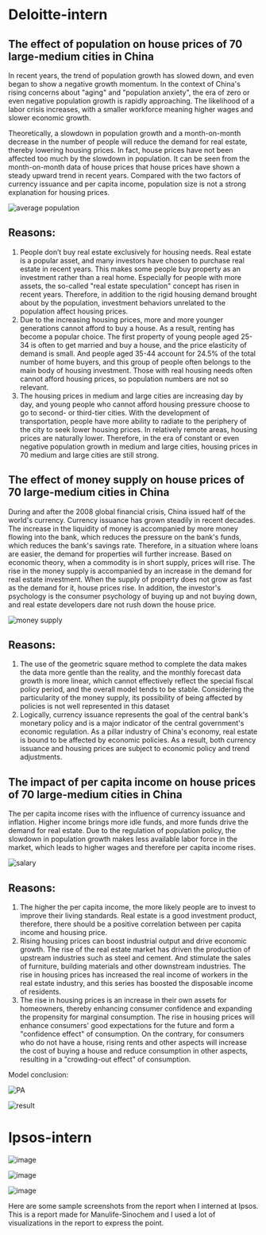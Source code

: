 # Deloitte-intern


## The effect of population on house prices of 70 large-medium cities in China
In recent years, the trend of population growth has slowed down, and even began to show a negative growth momentum. In the context of China's rising concerns about "aging" and "population anxiety", the era of zero or even negative population growth is rapidly approaching. The likelihood of a labor crisis increases, with a smaller workforce meaning higher wages and slower economic growth.

Theoretically, a slowdown in population growth and a month-on-month decrease in the number of people will reduce the demand for real estate, thereby lowering housing prices. In fact, house prices have not been affected too much by the slowdown in population. It can be seen from the month-on-month data of house prices that house prices have shown a steady upward trend in recent years. Compared with the two factors of currency issuance and per capita income, population size is not a strong explanation for housing prices.

![average population](https://user-images.githubusercontent.com/108682585/177472278-1e99e64f-5317-42c2-ba0f-9b8ab81d6367.PNG)

## Reasons:
1. People don’t buy real estate exclusively for housing needs. Real estate is a popular asset, and many investors have chosen to purchase real estate in recent years. This makes some people buy property as an investment rather than a real home. Especially for people with more assets, the so-called "real estate speculation" concept has risen in recent years. Therefore, in addition to the rigid housing demand brought about by the population, investment behaviors unrelated to the population affect housing prices.
2. Due to the increasing housing prices, more and more younger generations cannot afford to buy a house. As a result, renting has become a popular choice. The first property of young people aged 25-34 is often to get married and buy a house, and the price elasticity of demand is small. And people aged 35-44 account for 24.5% of the total number of home buyers, and this group of people often belongs to the main body of housing investment. Those with real housing needs often cannot afford housing prices, so population numbers are not so relevant.
3. The housing prices in medium and large cities are increasing day by day, and young people who cannot afford housing pressure choose to go to second- or third-tier cities. With the development of transportation, people have more ability to radiate to the periphery of the city to seek lower housing prices. In relatively remote areas, housing prices are naturally lower. Therefore, in the era of constant or even negative population growth in medium and large cities, housing prices in 70 medium and large cities are still strong.


## The effect of money supply on house prices of 70 large-medium cities in China
During and after the 2008 global financial crisis, China issued half of the world's currency. Currency issuance has grown steadily in recent decades. The increase in the liquidity of money is accompanied by more money flowing into the bank, which reduces the pressure on the bank's funds, which reduces the bank's savings rate. Therefore, in a situation where loans are easier, the demand for properties will further increase.
Based on economic theory, when a commodity is in short supply, prices will rise. The rise in the money supply is accompanied by an increase in the demand for real estate investment. When the supply of property does not grow as fast as the demand for it, house prices rise. In addition, the investor's psychology is the consumer psychology of buying up and not buying down, and real estate developers dare not rush down the house price.

![money supply](https://user-images.githubusercontent.com/108682585/177472299-301b68ad-ef26-49de-a276-6bf43f5d4b99.PNG)

## Reasons:
1. The use of the geometric square method to complete the data makes the data more gentle than the reality, and the monthly forecast data growth is more linear, which cannot effectively reflect the special fiscal policy period, and the overall model tends to be stable. Considering the particularity of the money supply, its possibility of being affected by policies is not well represented in this dataset
2. Logically, currency issuance represents the goal of the central bank's monetary policy and is a major indicator of the central government's economic regulation. As a pillar industry of China's economy, real estate is bound to be affected by economic policies. As a result, both currency issuance and housing prices are subject to economic policy and trend adjustments.



## The impact of per capita income on house prices of 70 large-medium cities in China
The per capita income rises with the influence of currency issuance and inflation. Higher income brings more idle funds, and more funds drive the demand for real estate.
Due to the regulation of population policy, the slowdown in population growth makes less available labor force in the market, which leads to higher wages and therefore per capita income rises.

![salary](https://user-images.githubusercontent.com/108682585/177472317-9c6a7178-cc69-42b0-89b4-45917578c65a.PNG)

## Reasons:
1. The higher the per capita income, the more likely people are to invest to improve their living standards. Real estate is a good investment product, therefore, there should be a positive correlation between per capita income and housing price.
2. Rising housing prices can boost industrial output and drive economic growth. The rise of the real estate market has driven the production of upstream industries such as steel and cement. And stimulate the sales of furniture, building materials and other downstream industries. The rise in housing prices has increased the real income of workers in the real estate industry, and this series has boosted the disposable income of residents.
3. The rise in housing prices is an increase in their own assets for homeowners, thereby enhancing consumer confidence and expanding the propensity for marginal consumption. The rise in housing prices will enhance consumers' good expectations for the future and form a "confidence effect" of consumption. On the contrary, for consumers who do not have a house, rising rents and other aspects will increase the cost of buying a house and reduce consumption in other aspects, resulting in a "crowding-out effect" of consumption.

Model conclusion:

![PA](https://user-images.githubusercontent.com/108682585/177472333-3f151247-bf71-4adb-97e9-0c0979eeb99e.PNG)

![result](https://user-images.githubusercontent.com/108682585/177472456-e74973b6-752c-4530-962a-9747bf8bb7d0.PNG)






# Ipsos-intern

![image](https://github.com/Jackrao-Git/Deloitte-intern/assets/108682585/1e22983c-ca22-438d-b410-dbde0ec9af45)


![image](https://github.com/Jackrao-Git/Deloitte-intern/assets/108682585/5cfde469-a0ab-41e7-91bd-e41b3f759d54)


![image](https://github.com/Jackrao-Git/Deloitte-intern/assets/108682585/a66ea2df-acb6-432e-bb7e-19821b6897b1)

Here are some sample screenshots from the report when I interned at Ipsos. This is a report made for Manulife-Sinochem and I used a lot of visualizations in the report to express the point.

